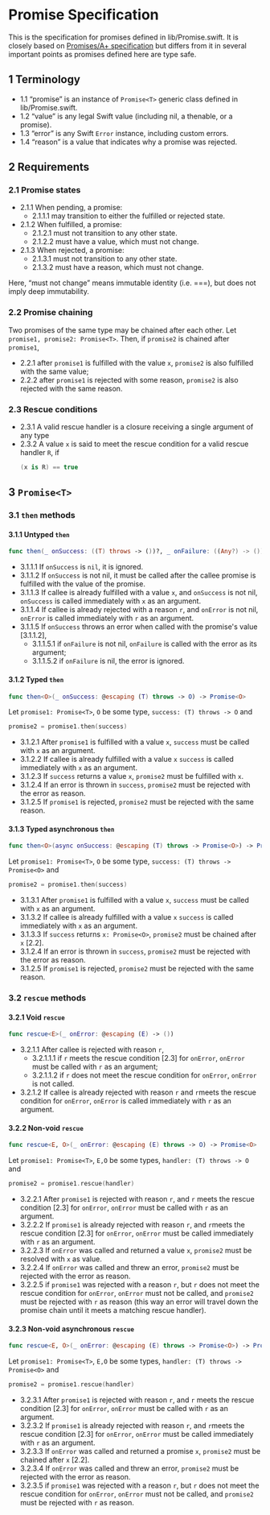 #  Promise Specification

This is the specification for promises defined in lib/Promise.swift. It is closely based on [Promises/A+ specification](https://promisesaplus.com/) but differs from it in several important points as promises defined here are type safe.

## 1 Terminology

+ 1.1 “promise” is an instance of `Promise<T>` generic class defined in lib/Promise.swift.
+ 1.2 “value” is any legal Swift value (including nil, a thenable, or a promise).
+ 1.3 “error” is any Swift `Error` instance, including custom errors.
+ 1.4 “reason” is a value that indicates why a promise was rejected.

## 2 Requirements

### 2.1 Promise states

+ 2.1.1 When pending, a promise:
    + 2.1.1.1 may transition to either the fulfilled or rejected state.
+ 2.1.2 When fulfilled, a promise:
    + 2.1.2.1 must not transition to any other state.
    + 2.1.2.2 must have a value, which must not change.
+ 2.1.3 When rejected, a promise:
    + 2.1.3.1 must not transition to any other state.
    + 2.1.3.2 must have a reason, which must not change.
    
Here, “must not change” means immutable identity (i.e. ===), but does not imply deep immutability.

### 2.2 Promise chaining

Two promises of the same type may be chained after each other.
Let `promise1, promise2: Promise<T>`. Then, if `promise2` is chained after `promise1`,
+ 2.2.1 after `promise1` is fulfilled with the value `x`, `promise2` is also fulfilled with the same value;
+ 2.2.2 after `promise1` is rejected with some reason, `promise2` is also rejected with the same reason.

### 2.3 Rescue conditions
+ 2.3.1 A valid rescue handler is a closure receiving a single argument of any type
+ 2.3.2 A value `x` is said to meet the rescue condition for a valid rescue handler `R`, if
    ```Swift
    (x is R) == true
    ```

## 3 `Promise<T>`

### 3.1 `then` methods

#### 3.1.1 Untyped `then`
```Swift
func then(_ onSuccess: ((T) throws -> ())?, _ onFailure: ((Any?) -> ())?)
```
    
+ 3.1.1.1 If `onSuccess` is `nil`, it is ignored.
+ 3.1.1.2 If `onSuccess` is not nil, it must be called after the callee promise is fulfilled with the value of the promise.
+ 3.1.1.3 If callee is already fulfilled with a value `x`, and `onSuccess` is not nil, `onSuccess` is called immediately with `x` as an argument.
+ 3.1.1.4 If callee is already rejected with a reason `r`, and `onError` is not nil, `onError` is called immediately with `r` as an argument.
+ 3.1.1.5 If `onSuccess` throws an error when called with the promise's value [3.1.1.2],
    + 3.1.1.5.1 if `onFailure` is not nil, `onFailure` is called with the error as its argument;
    + 3.1.1.5.2 if `onFailure` is nil, the error is ignored.
        
#### 3.1.2 Typed `then`
```Swift
func then<O>(_ onSuccess: @escaping (T) throws -> O) -> Promise<O>
```
Let `promise1: Promise<T>`, `O` be some type, `success: (T) throws -> O` and
```Swift
promise2 = promise1.then(success)
```
+ 3.1.2.1 After `promise1` is fulfilled with a value `x`, `success` must be called with `x` as an argument.
+ 3.1.2.2 If callee is already fulfilled with a value `x` `success` is called immediately with `x` as an argument.
+ 3.1.2.3 If `success` returns a value `x`, `promise2` must be fulfilled with `x`.
+ 3.1.2.4 If an error is thrown in `success`, `promise2` must be rejected with the error as reason.
+ 3.1.2.5 If `promise1` is rejected, `promise2` must be rejected with the same reason.

#### 3.1.3 Typed asynchronous `then`
```Swift
func then<O>(async onSuccess: @escaping (T) throws -> Promise<O>) -> Promise<O>
```
Let `promise1: Promise<T>`, `O` be some type, `success: (T) throws -> Promise<O>` and
```Swift
promise2 = promise1.then(success)
```
+ 3.1.3.1 After `promise1` is fulfilled with a value `x`, `success` must be called with `x` as an argument.
+ 3.1.3.2 If callee is already fulfilled with a value `x` `success` is called immediately with `x` as an argument.
+ 3.1.3.3 If `success` returns `x: Promise<O>`, `promise2` must be chained after `x` [2.2].
+ 3.1.2.4 If an error is thrown in `success`, `promise2` must be rejected with the error as reason.
+ 3.1.2.5 If `promise1` is rejected, `promise2` must be rejected with the same reason.
    
### 3.2 `rescue` methods

#### 3.2.1 Void `rescue`
```Swift
func rescue<E>(_ onError: @escaping (E) -> ())
```
+ 3.2.1.1 After callee is rejected with reason `r`,
    + 3.2.1.1.1 if `r` meets the rescue condition [2.3] for `onError`, `onError` must be called with `r` as an argument;
    + 3.2.1.1.2 if `r` does not meet the rescue condition for `onError`, `onError` is not called.
+ 3.2.1.2 If callee is already rejected with reason `r` and `r`meets the rescue condition for `onError`, `onError` is called immediately with `r` as an argument.

#### 3.2.2 Non-void `rescue`
```Swift
func rescue<E, O>(_ onError: @escaping (E) throws -> O) -> Promise<O>
```
Let `promise1: Promise<T>`, `E,O` be some types, `handler: (T) throws -> O` and
```Swift
promise2 = promise1.rescue(handler)
```
+ 3.2.2.1 After `promise1` is rejected with reason `r`, and `r` meets the rescue condition [2.3] for `onError`, `onError` must be called with `r` as an argument.
+ 3.2.2.2 If `promise1` is already rejected with reason `r`, and `r`meets the rescue condition [2.3] for `onError`, `onError` must be called immediately with `r` as an argument.
+ 3.2.2.3 If `onError` was called and returned a value `x`, `promise2` must be resolved with `x` as value.
+ 3.2.2.4 If `onError` was called and threw an error, `promise2` must be rejected with the error as reason.
+ 3.2.2.5 if `promise1` was rejected with a reason `r`, but `r` does not meet the rescue condition for `onError`, `onError` must not be called, and `promise2` must be rejected with `r` as reason (this way an error will travel down the promise chain until it meets a matching rescue handler).

#### 3.2.3 Non-void asynchronous `rescue`
```Swift
func rescue<E, O>(_ onError: @escaping (E) throws -> Promise<O>) -> Promise<O>
```
Let `promise1: Promise<T>`, `E,O` be some types, `handler: (T) throws -> Promise<O>` and
```Swift
promise2 = promise1.rescue(handler)
```
+ 3.2.3.1 After `promise1` is rejected with reason `r`, and `r` meets the rescue condition [2.3] for `onError`, `onError` must be called with `r` as an argument.
+ 3.2.3.2 If `promise1` is already rejected with reason `r`, and `r`meets the rescue condition [2.3] for `onError`, `onError` must be called immediately with `r` as an argument.
+ 3.2.3.3 If `onError` was called and returned a promise `x`, `promise2` must be chained after `x` [2.2].
+ 3.2.3.4 If `onError` was called and threw an error, `promise2` must be rejected with the error as reason.
+ 3.2.3.5 if `promise1` was rejected with a reason `r`, but `r` does not meet the rescue condition for `onError`, `onError` must not be called, and `promise2` must be rejected with `r` as reason.


